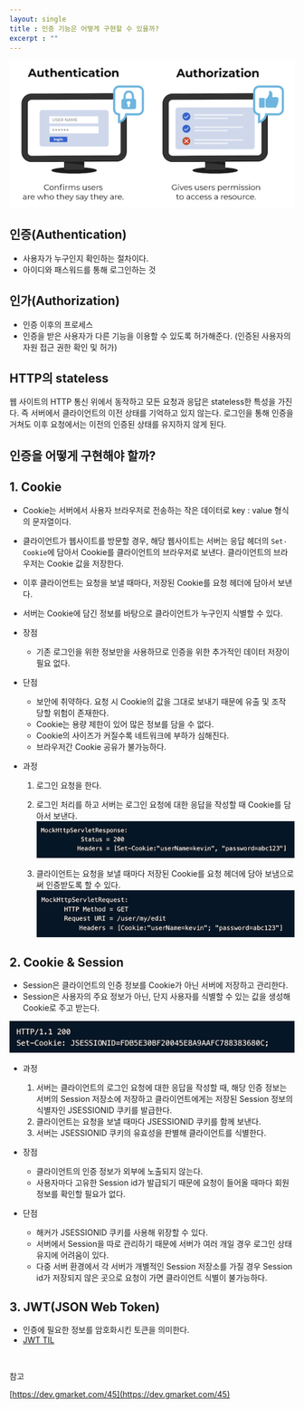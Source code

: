 ```yaml
---
layout: single
title : 인증 기능은 어떻게 구현할 수 있을까?
excerpt : ""
---
```


![img](/assets/images/authentication%20vs%20%20authorization.png)

## 인증(Authentication)

- 사용자가 누구인지 확인하는 절차이다.
- 아이디와 패스워드를 통해 로그인하는 것

## 인가(Authorization)

- 인증 이후의 프로세스
- 인증을 받은 사용자가 다른 기능을 이용할 수 있도록 허가해준다. (인증된 사용자의 자원 접근 권한 확인 및 허가)

## HTTP의 stateless

웹 사이트의 HTTP 통신 위에서 동작하고 모든 요청과 응답은 stateless한 특성을 가진다. 즉 서버에서 클라이언트의 이전 상태를 기억하고 있지 않는다. 로그인을 통해 인증을 거쳐도 이후 요청에서는 이전의 인증된 상태를 유지하지 않게 된다.

## 인증을 어떻게 구현해야 할까?

## 1. Cookie

- Cookie는 서버에서 사용자 브라우저로 전송하는 작은 데이터로 key : value 형식의 문자열이다.
- 클라이언트가 웹사이트를 방문할 경우, 해당 웹사이트는 서버는 응답 헤더의 `Set-Cookie`에 담아서 Cookie를 클라이언트의 브라우저로 보낸다. 클라이언트의 브라우저는 Cookie 값을 저장한다.
- 이후 클라이언트는 요청을 보낼 때마다, 저장된 Cookie를 요청 헤더에 담아서 보낸다.
- 서버는 Cookie에 담긴 정보를 바탕으로 클라이언트가 누구인지 식별할 수 있다.

- 장점
  - 기존 로그인을 위한 정보만을 사용하므로 인증을 위한 추가적인 데이터 저장이 필요 없다.
  
- 단점
  - 보안에 취약하다. 요청 시 Cookie의 값을 그대로 보내기 때문에 유출 및 조작 당할 위험이 존재한다.
  - Cookie는 용량 제한이 있어 많은 정보를 담을 수 없다.
  - Cookie의 사이즈가 커질수록 네트워크에 부하가 심해진다.
  - 브라우저간 Cookie 공유가 불가능하다.

- 과정
  1. 로그인 요청을 한다.

  2. 로그인 처리를 하고 서버는 로그인 요청에 대한 응답을 작성할 때 Cookie를 담아서 보낸다.
![img2](/assets/images/Cookie1.png)

  3. 클라이언트는 요청을 보낼 때마다 저장된 Cookie를 요청 헤더에 담아 보냄으로써 인증받도록 할 수 있다.
![img3](/assets/images/Cookie2.png)

## 2. Cookie & Session

- Session은 클라이언트의 인증 정보를 Cookie가 아닌 서버에 저장하고 관리한다.
- Session은 사용자의 주요 정보가 아닌, 단지 사용자를 식별할 수 있는 값을 생성해 Cookie로 주고 받는다.

![img4](/assets/images/Cookie3.png)

- 과정
  1. 서버는 클라이언트의 로그인 요청에 대한 응답을 작성할 때, 해당 인증 정보는 서버의 Session 저장소에 저장하고 클라이언트에게는 저장된 Session 정보의 식별자인 JSESSIONID 쿠키를 발급한다.
  2. 클라이언트는 요청을 보낼 때마다 JSESSIONID 쿠키를 함께 보낸다.
  3. 서버는 JSESSIONID 쿠키의 유효성을 판별해 클라이언트를 식별한다.
 
- 장점
  - 클라이언트의 인증 정보가 외부에 노출되지 않는다.
  - 사용자마다 고유한 Session id가 발급되기 때문에 요청이 들어올 때마다 회원정보를 확인할 필요가 없다.

- 단점
  - 해커가 JSESSIONID 쿠키를 사용해 위장할 수 있다.
  - 서버에서 Session을 따로 관리하기 때문에 서버가 여러 개일 경우 로그인 상태 유지에 어려움이 있다.
  - 다중 서버 환경에서 각 서버가 개별적인 Session 저장소를 가질 경우 Session id가 저장되지 않은 곳으로 요청이 가면 클라이언트 식별이 불가능하다.

## 3. JWT(JSON Web Token)

- 인증에 필요한 정보를 암호화시킨 토큰을 의미한다.
- [JWT TIL](https://github.com/dilmah0203/TIL/blob/main/JWT%20Token.md)

<br>

참고

[https://dev.gmarket.com/45](https://dev.gmarket.com/45)
